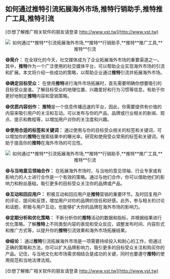 ## **如何通过**推特**引流拓展海外市场,**推特**行销助手,**推特**推广工具,**推特**引流**

[😍想了解推广相关软件的朋友请登录 http://www.vst.tw](http://www.vst.tw)

 <center><img src="https://vst.tw/MP4/tuiguang/png/1.png" alt="如何通过**推特**引流拓展海外市场,**推特**行销助手,**推特**推广工具,**推特**引流"></center>

**😄简介：**
在全球化的今天，社交媒体成为了企业拓展海外市场的重要渠道之一。其中，**推特**作为一个广泛使用的社交媒体平台，可以帮助企业实现海外市场的引流和扩展。本文将介绍一些成功的策略，以帮助企业通过**推特**引流并拓展海外市场。

**😄确定目标受众：**
在使用**推特**进行海外市场拓展时，首先需要明确你想要吸引的目标受众是谁。了解目标受众的地理位置、兴趣爱好和行为习惯等信息，有助于你更好地制定**推特**内容和营销策略。

**😄优质内容创作：**
**推特**是一个信息传播迅速的平台，因此，你需要提供有价值的内容来吸引用户的关注和互动。可以发布与你的产品、品牌或行业相关的新闻、观点、提示和教程等，以增加用户对你的关注度和兴趣。

**😄使用合适的标签和关键词：**
通过使用与你的目标受众相关的标签和关键词，可以增加你的**推特**在搜索结果中的曝光率。研究和使用受众常用的标签和关键词，有助于提高你的**推特**在海外市场的可见性。

 <center><img src="https://vst.tw/MP4/tuiguang/png/5.png" alt="如何通过**推特**引流拓展海外市场,**推特**行销助手,**推特**推广工具,**推特**引流"></center>

**😄与当地意见领袖合作：**
在拓展海外市场时，与当地的意见领袖、行业专家或有影响力的人士进行合作是一个有效的策略。通过与他们合作，你可以借助他们的影响力和粉丝基础，吸引更多的目标受众关注你的品牌或产品。

**😄互动和回应用户：**
积极互动和回应用户是**推特**营销的重要环节。及时回复用户的评论、提问和反馈，增加用户对你的品牌的信任和好感。此外，参与相关的讨论和话题，积极与用户互动，也能够扩大你的品牌在海外市场的影响力。

**😄定期分析和优化策略：**
不断分析你的**推特**活动的数据和指标，并根据结果进行优化策略。了解**推特**上不同类型内容的表现和受众反应，调整发布时间、内容形式和推广方式等，以提升你的**推特**引流效果和海外市场拓展结果。

**😄结论：**
通过**推特**引流拓展海外市场是一项需要持续投入和耐心的工作，但通过正确的策略和方法，你可以扩大品牌影响力，吸引更多的目标受众关注和购买你的产品。记住，与当地文化和市场需求相结合是成功的关键，同时也要遵守**推特**的使用规范和当地法律法规。

[😍想了解推广相关软件的朋友请登录 http://www.vst.tw](http://www.vst.tw)



